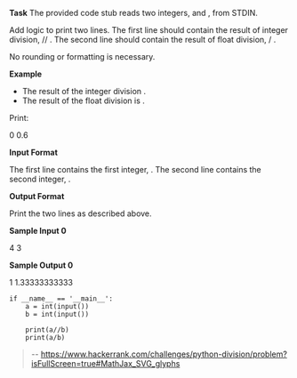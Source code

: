 **Task**
The provided code stub reads two integers, and , from STDIN.

Add logic to print two lines. The first line should contain the result of integer division, // . The second line should contain the result of float division, / .

No rounding or formatting is necessary.

**Example**

*   The result of the integer division .
*   The result of the float division is .

Print:

0
0.6

**Input Format**

The first line contains the first integer, .
The second line contains the second integer, .

**Output Format**

Print the two lines as described above.

**Sample Input 0**

4
3

**Sample Output 0**

1
1.33333333333
```
if __name__ == '__main__':
    a = int(input())
    b = int(input())
    
    print(a//b)
    print(a/b)
```
> -- https://www.hackerrank.com/challenges/python-division/problem?isFullScreen=true#MathJax_SVG_glyphs
